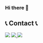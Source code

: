 ### Hi there 👋
 
        
## 📞 Contact 📞
<a href="mailto:djop1212@gmail.com" target="_blank"><img src="https://img.shields.io/badge/Gmail-EA4335?style=flat-square&logo=Gmail&logoColor=white"></a>
<a href="https://www.instagram.com/choi_sae27" target="_blank"> <img src="https://img.shields.io/badge/Instagram-E4405F?style=flat-square&logo=Instagram&logoColor=white"> </a>
 <img src="https://img.shields.io/badge/KAKAO(djop1212)-#FFCD00?style=flat-square&logo=KAKAO(djop1212)&logoColor=white">

